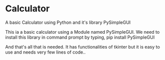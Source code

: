 # Calculator
A basic Calculator using Python and it's library PySimpleGUI

This ia a basic calculator using a Module named PySimpleGUI. We need to install this library in command prompt by typing,
pip install PySimpleGUI

And that's all that is needed. It has functionalities of tkinter but it is easy to use and needs very few lines of code..

